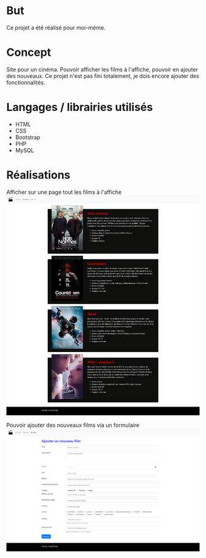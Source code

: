 # But
Ce projet a été réalisé pour moi-même.
# Concept
Site pour un cinéma. Pouvoir afficher les films à l'affiche, pouvoir en ajouter des nouveaux. Ce projet n'est pas fini totalement, je dois encore ajouter des fonctionnalités.
# Langages / librairies utilisés
* HTML
* CSS
* Bootstrap
* PHP
* MySQL
# Réalisations
Afficher sur une page tout les films à l'affiche
![](im1.png)

Pouvoir ajouter des nouveaux films via un formulaire
![](im2.png)
